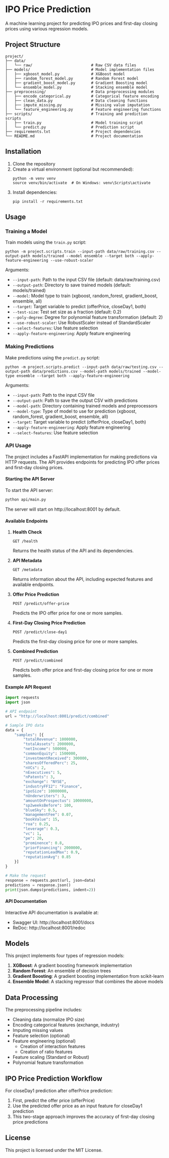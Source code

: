 # IPO Price Prediction

A machine learning project for predicting IPO prices and first-day closing prices using various regression models.

## Project Structure

```
project/
├── data/
│   └── raw/                          # Raw CSV data files
├── models/                           # Model implementation files
│   ├── xgboost_model.py              # XGBoost model
│   ├── random_forest_model.py        # Random Forest model
│   ├── gradient_boost_model.py       # Gradient Boosting model
│   └── ensemble_model.py             # Stacking ensemble model
├── preprocessing/                    # Data preprocessing modules
│   ├── encode_categorical.py         # Categorical feature encoding
│   ├── clean_data.py                 # Data cleaning functions
│   ├── impute_missing.py             # Missing value imputation
│   └── feature_engineering.py        # Feature engineering functions
├── scripts/                          # Training and prediction scripts
│   ├── train.py                      # Model training script
│   └── predict.py                    # Prediction script
├── requirements.txt                  # Project dependencies
└── README.md                         # Project documentation
```

## Installation

1. Clone the repository
2. Create a virtual environment (optional but recommended):
   ```
   python -m venv venv
   source venv/bin/activate  # On Windows: venv\Scripts\activate
   ```
3. Install dependencies:
   ```
   pip install -r requirements.txt
   ```

## Usage

### Training a Model

Train models using the `train.py` script:

```
python -m project.scripts.train --input-path data/raw/training.csv --output-path models/trained --model ensemble --target both --apply-feature-engineering --use-robust-scaler
```

Arguments:
- `--input-path`: Path to the input CSV file (default: data/raw/training.csv)
- `--output-path`: Directory to save trained models (default: models/trained)
- `--model`: Model type to train (xgboost, random_forest, gradient_boost, ensemble, all)
- `--target`: Target variable to predict (offerPrice, closeDay1, both)
- `--test-size`: Test set size as a fraction (default: 0.2)
- `--poly-degree`: Degree for polynomial feature transformation (default: 2)
- `--use-robust-scaler`: Use RobustScaler instead of StandardScaler
- `--select-features`: Use feature selection
- `--apply-feature-engineering`: Apply feature engineering

### Making Predictions

Make predictions using the `predict.py` script:

```
python -m project.scripts.predict --input-path data/raw/testing.csv --output-path data/predictions.csv --model-path models/trained --model-type ensemble --target both --apply-feature-engineering
```

Arguments:
- `--input-path`: Path to the input CSV file
- `--output-path`: Path to save the output CSV with predictions
- `--model-path`: Directory containing trained models and preprocessors
- `--model-type`: Type of model to use for prediction (xgboost, random_forest, gradient_boost, ensemble, all)
- `--target`: Target variable to predict (offerPrice, closeDay1, both)
- `--apply-feature-engineering`: Apply feature engineering
- `--select-features`: Use feature selection

### API Usage

The project includes a FastAPI implementation for making predictions via HTTP requests. The API provides endpoints for predicting IPO offer prices and first-day closing prices.

#### Starting the API Server

To start the API server:

```bash
python api/main.py
```

The server will start on http://localhost:8001 by default.

#### Available Endpoints

1. **Health Check**
   ```
   GET /health
   ```
   Returns the health status of the API and its dependencies.

2. **API Metadata**
   ```
   GET /metadata
   ```
   Returns information about the API, including expected features and available endpoints.

3. **Offer Price Prediction**
   ```
   POST /predict/offer-price
   ```
   Predicts the IPO offer price for one or more samples.

4. **First-Day Closing Price Prediction**
   ```
   POST /predict/close-day1
   ```
   Predicts the first-day closing price for one or more samples.

5. **Combined Prediction**
   ```
   POST /predict/combined
   ```
   Predicts both offer price and first-day closing price for one or more samples.

#### Example API Request

```python
import requests
import json

# API endpoint
url = "http://localhost:8001/predict/combined"

# Sample IPO data
data = {
    "samples": [{
        "totalRevenue": 1000000,
        "totalAssets": 2000000,
        "netIncome": 500000,
        "commonEquity": 1500000,
        "investmentReceived": 300000,
        "sharesOfferedPerc": 25,
        "nVCs": 2,
        "nExecutives": 5,
        "nPatents": 3,
        "exchange": "NYSE",
        "industryFF12": "Finance",
        "ipoSize": 10000000,
        "nUnderwriters": 3,
        "amountOnProspectus": 10000000,
        "sp2weeksBefore": 100,
        "blueSky": 0.5,
        "managementFee": 0.07,
        "bookValue": 15,
        "roa": 0.25,
        "leverage": 0.3,
        "vc": 1,
        "pe": 20,
        "prominence": 0.8,
        "priorFinancing": 2000000,
        "reputationLeadMax": 0.9,
        "reputationAvg": 0.85
    }]
}

# Make the request
response = requests.post(url, json=data)
predictions = response.json()
print(json.dumps(predictions, indent=2))
```

#### API Documentation

Interactive API documentation is available at:
- Swagger UI: http://localhost:8001/docs
- ReDoc: http://localhost:8001/redoc

## Models

This project implements four types of regression models:

1. **XGBoost**: A gradient boosting framework implementation
2. **Random Forest**: An ensemble of decision trees
3. **Gradient Boosting**: A gradient boosting implementation from scikit-learn
4. **Ensemble Model**: A stacking regressor that combines the above models

## Data Processing

The preprocessing pipeline includes:
- Cleaning data (normalize IPO size)
- Encoding categorical features (exchange, industry)
- Imputing missing values
- Feature selection (optional)
- Feature engineering (optional)
  - Creation of interaction features
  - Creation of ratio features
- Feature scaling (Standard or Robust)
- Polynomial feature transformation

## IPO Price Prediction Workflow

For closeDay1 prediction after offerPrice prediction:
1. First, predict the offer price (offerPrice)
2. Use the predicted offer price as an input feature for closeDay1 prediction
3. This two-stage approach improves the accuracy of first-day closing price predictions

## License

This project is licensed under the MIT License.

